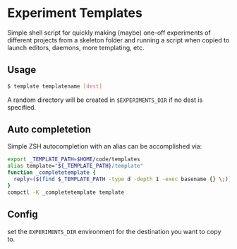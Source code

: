 # Experiment Templates

Simple shell script for quickly making (maybe) one-off experiments of different
projects from a skeleton folder and running a script when copied to launch
editors, daemons, more templating, etc.

## Usage

```sh
$ template templatename [dest]
```

A random directory will be created in `$EXPERIMENTS_DIR` if no dest is specified.

## Auto completetion

Simple ZSH autocompletion with an alias can be accomplished via:

```sh
export _TEMPLATE_PATH=$HOME/code/templates
alias template="${_TEMPLATE_PATH}/template"
function _completetemplate {
  reply=($(find $_TEMPLATE_PATH -type d -depth 1 -exec basename {} \;))
}
compctl -K _completetemplate template
```

## Config

set the `EXPERIMENTS_DIR` environment for the destination you want to copy to.
